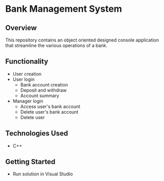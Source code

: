 # Bank Management System

## Overview
This repository contains an object oriented designed console application that streamline the various operations of a bank. 

## Functionality
- User creation
- User login
  - Bank account creation
  - Deposit and withdraw
  - Account summary
- Manager login
  - Access user's bank account
  - Delete user's bank account
  - Delete user

## Technologies Used
- C++ 

## Getting Started
- Run solution in Visual Studio
